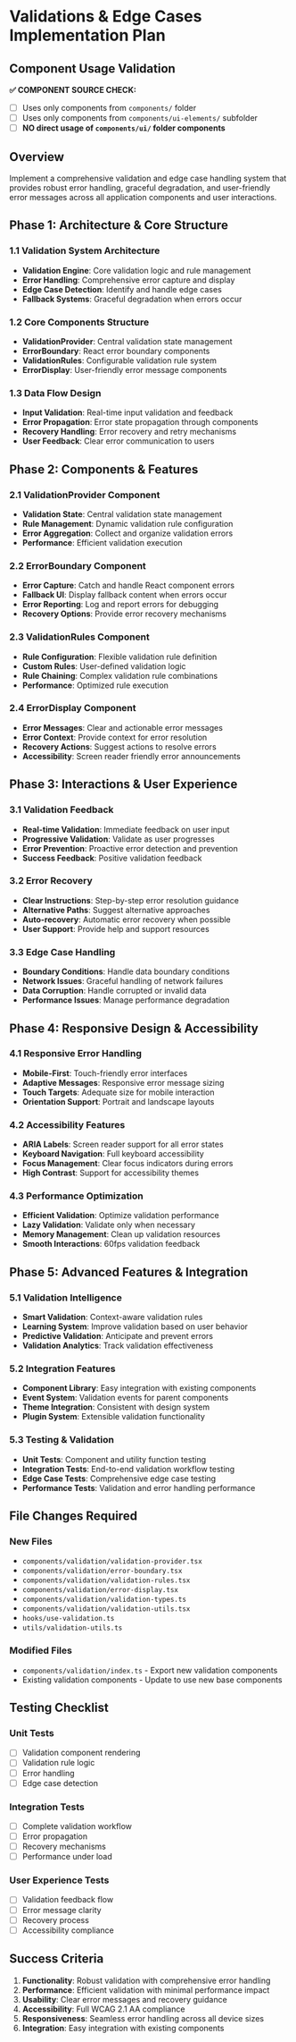 # Validations & Edge Cases Implementation Plan

## Component Usage Validation
**✅ COMPONENT SOURCE CHECK:**
- [ ] Uses only components from `components/` folder
- [ ] Uses only components from `components/ui-elements/` subfolder
- [ ] **NO direct usage of `components/ui/` folder components**

## Overview
Implement a comprehensive validation and edge case handling system that provides robust error handling, graceful degradation, and user-friendly error messages across all application components and user interactions.

## Phase 1: Architecture & Core Structure

### 1.1 Validation System Architecture
- **Validation Engine**: Core validation logic and rule management
- **Error Handling**: Comprehensive error capture and display
- **Edge Case Detection**: Identify and handle edge cases
- **Fallback Systems**: Graceful degradation when errors occur

### 1.2 Core Components Structure
- **ValidationProvider**: Central validation state management
- **ErrorBoundary**: React error boundary components
- **ValidationRules**: Configurable validation rule system
- **ErrorDisplay**: User-friendly error message components

### 1.3 Data Flow Design
- **Input Validation**: Real-time input validation and feedback
- **Error Propagation**: Error state propagation through components
- **Recovery Handling**: Error recovery and retry mechanisms
- **User Feedback**: Clear error communication to users

## Phase 2: Components & Features

### 2.1 ValidationProvider Component
- **Validation State**: Central validation state management
- **Rule Management**: Dynamic validation rule configuration
- **Error Aggregation**: Collect and organize validation errors
- **Performance**: Efficient validation execution

### 2.2 ErrorBoundary Component
- **Error Capture**: Catch and handle React component errors
- **Fallback UI**: Display fallback content when errors occur
- **Error Reporting**: Log and report errors for debugging
- **Recovery Options**: Provide error recovery mechanisms

### 2.3 ValidationRules Component
- **Rule Configuration**: Flexible validation rule definition
- **Custom Rules**: User-defined validation logic
- **Rule Chaining**: Complex validation rule combinations
- **Performance**: Optimized rule execution

### 2.4 ErrorDisplay Component
- **Error Messages**: Clear and actionable error messages
- **Error Context**: Provide context for error resolution
- **Recovery Actions**: Suggest actions to resolve errors
- **Accessibility**: Screen reader friendly error announcements

## Phase 3: Interactions & User Experience

### 3.1 Validation Feedback
- **Real-time Validation**: Immediate feedback on user input
- **Progressive Validation**: Validate as user progresses
- **Error Prevention**: Proactive error detection and prevention
- **Success Feedback**: Positive validation feedback

### 3.2 Error Recovery
- **Clear Instructions**: Step-by-step error resolution guidance
- **Alternative Paths**: Suggest alternative approaches
- **Auto-recovery**: Automatic error recovery when possible
- **User Support**: Provide help and support resources

### 3.3 Edge Case Handling
- **Boundary Conditions**: Handle data boundary conditions
- **Network Issues**: Graceful handling of network failures
- **Data Corruption**: Handle corrupted or invalid data
- **Performance Issues**: Manage performance degradation

## Phase 4: Responsive Design & Accessibility

### 4.1 Responsive Error Handling
- **Mobile-First**: Touch-friendly error interfaces
- **Adaptive Messages**: Responsive error message sizing
- **Touch Targets**: Adequate size for mobile interaction
- **Orientation Support**: Portrait and landscape layouts

### 4.2 Accessibility Features
- **ARIA Labels**: Screen reader support for all error states
- **Keyboard Navigation**: Full keyboard accessibility
- **Focus Management**: Clear focus indicators during errors
- **High Contrast**: Support for accessibility themes

### 4.3 Performance Optimization
- **Efficient Validation**: Optimize validation performance
- **Lazy Validation**: Validate only when necessary
- **Memory Management**: Clean up validation resources
- **Smooth Interactions**: 60fps validation feedback

## Phase 5: Advanced Features & Integration

### 5.1 Validation Intelligence
- **Smart Validation**: Context-aware validation rules
- **Learning System**: Improve validation based on user behavior
- **Predictive Validation**: Anticipate and prevent errors
- **Validation Analytics**: Track validation effectiveness

### 5.2 Integration Features
- **Component Library**: Easy integration with existing components
- **Event System**: Validation events for parent components
- **Theme Integration**: Consistent with design system
- **Plugin System**: Extensible validation functionality

### 5.3 Testing & Validation
- **Unit Tests**: Component and utility function testing
- **Integration Tests**: End-to-end validation workflow testing
- **Edge Case Tests**: Comprehensive edge case testing
- **Performance Tests**: Validation and error handling performance

## File Changes Required

### New Files
- `components/validation/validation-provider.tsx`
- `components/validation/error-boundary.tsx`
- `components/validation/validation-rules.tsx`
- `components/validation/error-display.tsx`
- `components/validation/validation-types.ts`
- `components/validation/validation-utils.tsx`
- `hooks/use-validation.ts`
- `utils/validation-utils.ts`

### Modified Files
- `components/validation/index.ts` - Export new validation components
- Existing validation components - Update to use new base components

## Testing Checklist

### Unit Tests
- [ ] Validation component rendering
- [ ] Validation rule logic
- [ ] Error handling
- [ ] Edge case detection

### Integration Tests
- [ ] Complete validation workflow
- [ ] Error propagation
- [ ] Recovery mechanisms
- [ ] Performance under load

### User Experience Tests
- [ ] Validation feedback flow
- [ ] Error message clarity
- [ ] Recovery process
- [ ] Accessibility compliance

## Success Criteria

1. **Functionality**: Robust validation with comprehensive error handling
2. **Performance**: Efficient validation with minimal performance impact
3. **Usability**: Clear error messages and recovery guidance
4. **Accessibility**: Full WCAG 2.1 AA compliance
5. **Responsiveness**: Seamless error handling across all device sizes
6. **Integration**: Easy integration with existing components
